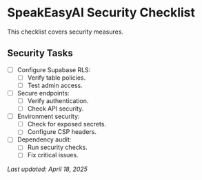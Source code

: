 
# SpeakEasyAI Security Checklist

This checklist covers security measures.

## Security Tasks

- [ ] Configure Supabase RLS:
  - [ ] Verify table policies.
  - [ ] Test admin access.
- [ ] Secure endpoints:
  - [ ] Verify authentication.
  - [ ] Check API security.
- [ ] Environment security:
  - [ ] Check for exposed secrets.
  - [ ] Configure CSP headers.
- [ ] Dependency audit:
  - [ ] Run security checks.
  - [ ] Fix critical issues.

_Last updated: April 18, 2025_
